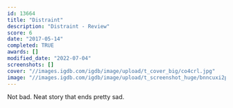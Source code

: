 ```yaml
---
id: 13664
title: "Distraint"
description: "Distraint - Review"
score: 6
date: "2017-05-14"
completed: TRUE
awards: []
modified_date: "2022-07-04"
screenshots: []
cover: "//images.igdb.com/igdb/image/upload/t_cover_big/co4crl.jpg"
image: "//images.igdb.com/igdb/image/upload/t_screenshot_huge/bnncuxi2paevaex3j0c5.jpg"
---
```

Not bad. Neat story that ends pretty sad.